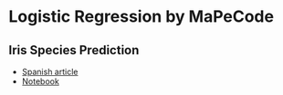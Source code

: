 # Logistic Regression by MaPeCode

## Iris Species Prediction
* [Spanish article](https://mapecode.com/predecir-especies-de-flores/)
* [Notebook](https://github.com/mapecode/logistic-regression/blob/main/iris-species/iris.ipynb)


